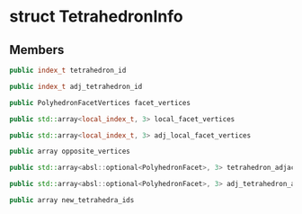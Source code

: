 # struct TetrahedronInfo


## Members

```cpp
public index_t tetrahedron_id
```

```cpp
public index_t adj_tetrahedron_id
```

```cpp
public PolyhedronFacetVertices facet_vertices
```

```cpp
public std::array<local_index_t, 3> local_facet_vertices
```

```cpp
public std::array<local_index_t, 3> adj_local_facet_vertices
```

```cpp
public array opposite_vertices
```

```cpp
public std::array<absl::optional<PolyhedronFacet>, 3> tetrahedron_adjacents
```

```cpp
public std::array<absl::optional<PolyhedronFacet>, 3> adj_tetrahedron_adjacents
```

```cpp
public array new_tetrahedra_ids
```



